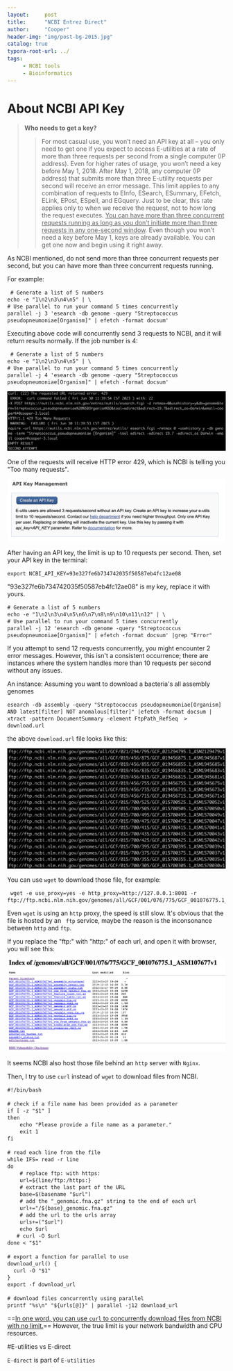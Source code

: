 ```yaml
---
layout:     post
title:      "NCBI Entrez Direct"
author:     "Cooper"
header-img: "img/post-bg-2015.jpg"
catalog: true
typora-root-url: ../
tags:
     - NCBI tools
     - Bioinformatics
---
```


# About NCBI API Key

>  **Who needs to get a key?**
>
> > For most casual use, you won’t need an API key at all – you only need to get one if you expect to access E-utilities at a rate of more than three requests per second from a single computer (IP address). Even for higher rates of usage, you won’t need a key before May 1, 2018. After May 1, 2018, any computer (IP address) that submits more than three E-utility requests per second will receive an error message. This limit applies to any combination of requests to EInfo, ESearch, ESummary, EFetch, ELink, EPost, ESpell, and EGquery. Just to be clear, this rate applies only to when we receive the request, not to how long the request executes. <u>You can have more than three concurrent requests running as long as you don’t initiate more than three requests in any one-second window</u>. Even though you won’t need a key before May 1, keys are already available. You can get one now and begin using it right away.

As NCBI mentioned, do not send more than three concurrent requests per second, but you can have more than three concurrent requests running.

For example:

```
 # Generate a list of 5 numbers
echo -e "1\n2\n3\n4\n5" | \
# Use parallel to run your command 5 times concurrently
parallel -j 3 'esearch -db genome -query "Streptococcus pseudopneumoniae[Organism]" | efetch -format docsum'
```

Executing above code will concurrently send 3 requests to NCBI, and it will return results normally. If the job number is 4:

```
 # Generate a list of 5 numbers
echo -e "1\n2\n3\n4\n5" | \
# Use parallel to run your command 5 times concurrently
parallel -j 4 'esearch -db genome -query "Streptococcus pseudopneumoniae[Organism]" | efetch -format docsum'
```

![Screenshot 2023-06-30 at 11.45.04](/img/md-post/2023-06-29-NCBI%20Edirect%20tutorial/Screenshot%202023-06-30%20at%2011.45.04.png)

One of the requests will receive HTTP error 429, which is NCBI is telling you "Too many requests".

![image-20230630111615681](/img/md-post/2023-06-29-NCBI%20Edirect%20tutorial/image-20230630111615681.png)

After having an API key, the limit is up to 10 requests per second. Then, set your API key in the terminal:

```
export NCBI_API_KEY=93e327fe6b734742035f50587eb4fc12ae08
```

"93e327fe6b734742035f50587eb4fc12ae08" is my key, replace it with yours. 

```
# Generate a list of 5 numbers
echo -e "1\n2\n3\n4\n5\n6\n7\n8\n9\n10\n11\n12" | \
# Use parallel to run your command 5 times concurrently
parallel -j 12 'esearch -db genome -query "Streptococcus pseudopneumoniae[Organism]" | efetch -format docsum' |grep "Error"
```

If you attempt to send 12 requests concurrently, you might encounter 2 error messages. However, this isn't a consistent occurrence; there are instances where the system handles more than 10 requests per second without any issues.

An instance:  Assuming you want to download a bacteria's all assembly genomes

```
esearch -db assembly -query "Streptococcus pseudopneumoniae[Organism] AND latest[filter] NOT anomalous[filter]" |efetch -format docsum | xtract -pattern DocumentSummary -element FtpPath_RefSeq  > download.url
```

the above `download.url` file looks like this:

![Screenshot 2023-06-30 at 14.33.35](/img/md-post/2023-06-29-NCBI%20Edirect%20tutorial/Screenshot%202023-06-30%20at%2014.33.35.png)

You can use `wget` to download those file, for example:

```
 wget -e use_proxy=yes -e http_proxy=http://127.0.0.1:8001 -r ftp://ftp.ncbi.nlm.nih.gov/genomes/all/GCF/001/076/775/GCF_001076775.1_ASM107677v1
```

Even `wget` is using an `http` proxy, the speed is still slow. It's obvious that the file is hosted by an ` ftp` service, maybe the reason is the inconsonance between `http` and `ftp`. 

If you replace the "ftp:" with "http:" of each url, and open it with browser, you will see this:

![image-20230630144500732](/img/md-post/2023-06-29-NCBI%20Edirect%20tutorial/image-20230630144500732.png)

It seems NCBI also host those file behind an `http` server with `Nginx`.

Then, I try to use `curl` instead of `wget` to download files from NCBI.

```
#!/bin/bash

# check if a file name has been provided as a parameter
if [ -z "$1" ]
then
    echo "Please provide a file name as a parameter."
    exit 1
fi

# read each line from the file
while IFS= read -r line
do
    # replace ftp: with https:
    url=${line/ftp:/https:}
    # extract the last part of the URL
    base=$(basename "$url")
    # add the "_genomic.fna.gz" string to the end of each url
    url+="/${base}_genomic.fna.gz"
    # add the url to the urls array
    urls+=("$url")
    echo $url
   # curl -O $url
done < "$1"

# export a function for parallel to use
download_url() {
  curl -O "$1"
}
export -f download_url

# download files concurrently using parallel
printf "%s\n" "${urls[@]}" | parallel -j12 download_url
```

==<u>In one word, you can use `curl` to concurrently download files from NCBI with no limit.</u>== However, the true limit is your network bandwidth and CPU resources.

#E-utilities vs E-direct

`E-direct` is part of `E-utilities`
